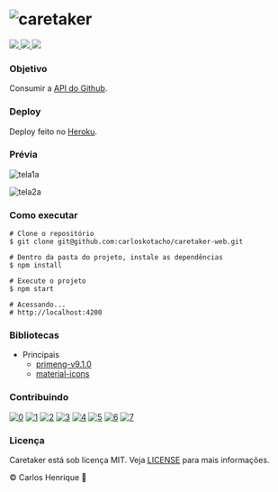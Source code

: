# ![caretaker](https://user-images.githubusercontent.com/22691244/87238107-a95aba80-c3d4-11ea-9da9-60100d5b3a7d.png)

<a href="https://github.com/carloskotacho/caretaker-web/blob/master/LICENSE">
    <img src="https://img.shields.io/github/license/carloskotacho/caretaker-web?color=006699&style=for-the-badge"/>
</a>

<a href="https://david-dm.org/carloskotacho/caretaker-web">
    <img src="https://img.shields.io/static/v1?label=depend%C3%AAncias&message=prod&color=006699&style=for-the-badge"/>
</a>

<a href="https://caretaker-v1.herokuapp.com/repos">
    <img src="https://img.shields.io/static/v1?label=deploy&message=on&color=00A699&style=for-the-badge"/>
</a>

### Objetivo

Consumir a [API do Github](https://developer.github.com/v3/).

### Deploy

Deploy feito no [Heroku](https://heroku.com).

### Prévia

![tela1a](https://user-images.githubusercontent.com/22691244/87237586-8d541a80-c3ce-11ea-8ebe-fd44d0c356c1.png)

![tela2a](https://user-images.githubusercontent.com/22691244/87237567-53831400-c3ce-11ea-8894-721c3f15f0d8.png)

### Como executar

```
# Clone o repositório
$ git clone git@github.com:carloskotacho/caretaker-web.git

# Dentro da pasta do projeto, instale as dependências
$ npm install

# Execute o projeto
$ npm start

# Acessando...
# http://localhost:4200
```

### Bibliotecas

- Principais
  - [primeng-v9.1.0](https://primefaces.org/primeng/showcase/#/setup)
  - [material-icons](https://material-ui.com/pt/getting-started/installation/)

### Contribuindo

[![0](https://sourcerer.io/fame/carloskotacho/carloskotacho/caretaker-web/images/0)](https://sourcerer.io/fame/carloskotacho/carloskotacho/caretaker-web/links/0)
[![1](https://sourcerer.io/fame/carloskotacho/carloskotacho/caretaker-web/images/1)](https://sourcerer.io/fame/carloskotacho/carloskotacho/caretaker-web/links/1)
[![2](https://sourcerer.io/fame/carloskotacho/carloskotacho/caretaker-web/images/2)](https://sourcerer.io/fame/carloskotacho/carloskotacho/caretaker-web/links/2)
[![3](https://sourcerer.io/fame/carloskotacho/carloskotacho/caretaker-web/images/3)](https://sourcerer.io/fame/carloskotacho/carloskotacho/caretaker-web/links/3)
[![4](https://sourcerer.io/fame/carloskotacho/carloskotacho/caretaker-web/images/4)](https://sourcerer.io/fame/carloskotacho/carloskotacho/caretaker-web/links/4)
[![5](https://sourcerer.io/fame/carloskotacho/carloskotacho/caretaker-web/images/5)](https://sourcerer.io/fame/carloskotacho/carloskotacho/caretaker-web/links/5)
[![6](https://sourcerer.io/fame/carloskotacho/carloskotacho/caretaker-web/images/6)](https://sourcerer.io/fame/carloskotacho/carloskotacho/caretaker-web/links/6)
[![7](https://sourcerer.io/fame/carloskotacho/carloskotacho/caretaker-web/images/7)](https://sourcerer.io/fame/carloskotacho/carloskotacho/caretaker-web/links/7)

### Licença

Caretaker está sob licença MIT. Veja [LICENSE](https://github.com/carloskotacho/caretaker-web/blob/master/LICENSE) para mais informações.

© Carlos Henrique 🚀
